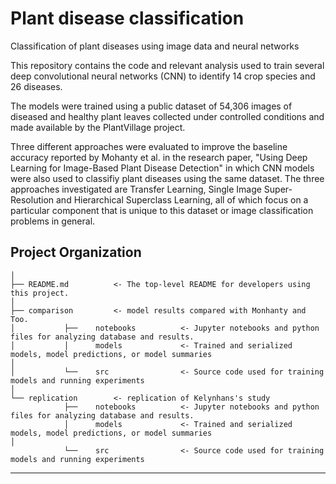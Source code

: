 Plant disease classification
==============================

Classification of plant diseases using image data and neural networks

This repository contains the code and relevant analysis used to train several 
deep convolutional neural networks (CNN) to identify 
14 crop species and 26 diseases.

The models were trained using a public dataset of 54,306 images of diseased 
and healthy plant leaves collected under controlled conditions and
made available by the PlantVillage project.

Three different approaches were evaluated to improve the baseline accuracy
reported by Mohanty et al. in the research paper, "Using Deep Learning
for Image-Based Plant Disease Detection" in which CNN models were also
used to classifiy plant diseases using the same dataset. The three
approaches investigated are Transfer Learning, Single Image
Super-Resolution and Hierarchical Superclass Learning, all of which
focus on a particular component that is unique to this dataset or image
classification problems in general.

Project Organization
------------

    │
    ├── README.md          <- The top-level README for developers using this project.
    │
    ├── comparison         <- model results compared with Monhanty and Too.
    │           ├──    notebooks          <- Jupyter notebooks and python files for analyzing database and results.
    │           │      models             <- Trained and serialized models, model predictions, or model summaries                                                  │
    │           └──    src                <- Source code used for training models and running experiments
    │                          
    └── replication        <- replication of Kelynhans's study   
                ├──    notebooks          <- Jupyter notebooks and python files for analyzing database and results.
                │      models             <- Trained and serialized models, model predictions, or model summaries                                                  │
                └──    src                <- Source code used for training models and running experiments



--------

